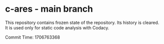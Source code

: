 # c-ares - main branch

This repository contains frozen state of the repository.
Its history is cleared. It is used only for static code
analysis with Codacy.

Commit Time: 1706763368